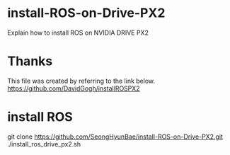# install-ROS-on-Drive-PX2  
Explain how to install ROS on NVIDIA DRIVE PX2  

# Thanks  
This file was created by referring to the link below.  
https://github.com/DavidGogh/installROSPX2  

# install ROS
git clone https://github.com/SeongHyunBae/install-ROS-on-Drive-PX2.git
./install_ros_drive_px2.sh  
